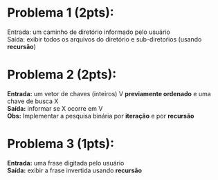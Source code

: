 # Problema 1 (2pts):

Entrada: um caminho de diretório informado pelo usuário<br>
Saída: exibir todos os arquivos do diretório e sub-diretoŕios (usando **recursão**)

# Problema 2 (2pts):

**Entrada:** um vetor de chaves (inteiros) V **previamente ordenado** e uma chave de busca X<br>
**Saída:** informar se X ocorre em V<br>
**Obs:** Implementar a pesquisa binária por **iteração** e por **recursão**

# Problema 3 (1pts):

**Entrada:** uma frase digitada pelo usuário<br>
**Saída:** exibir a frase invertida usando **recursão**


